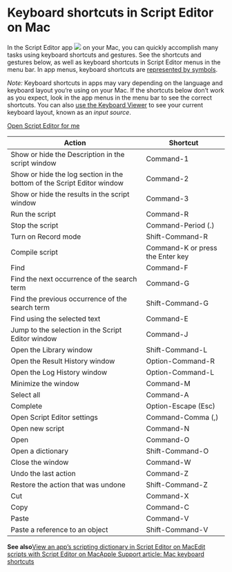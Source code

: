 # Keyboard shortcuts in Script Editor on Mac

In the Script Editor app ![](https://help.apple.com/assets/67DB7E842551EA97CB00BED5/67DB7E8502C5F38AAF0D7DC6/en_US/2d1774dafc25e40f6f806216d54cdf01.png) on your Mac, you can quickly accomplish many tasks using keyboard shortcuts and gestures. See the shortcuts and gestures below, as well as keyboard shortcuts in Script Editor menus in the menu bar. In app menus, keyboard shortcuts are [represented by symbols](https://support.apple.com/guide/mac-help/cpmh0011).

*Note:* Keyboard shortcuts in apps may vary depending on the language and keyboard layout you’re using on your Mac. If the shortcuts below don’t work as you expect, look in the app menus in the menu bar to see the correct shortcuts. You can also [use the Keyboard Viewer](https://support.apple.com/guide/mac-help/mchlp1015) to see your current keyboard layout, known as an *input source*.

[Open Script Editor for me](https://support.apple.com/guide/script-editor/keyboard-shortcuts-scrptedshtcut/2.11/mac/x-help-action:/openApp?bundleId=com.apple.ScriptEditor2)

| Action | Shortcut |
| --- | --- |
| Show or hide the Description in the script window | Command-1 |
| Show or hide the log section in the bottom of the Script Editor window | Command-2 |
| Show or hide the results in the script window | Command-3 |
| Run the script | Command-R |
| Stop the script | Command-Period (.) |
| Turn on Record mode | Shift-Command-R |
| Compile script | Command-K or press the Enter key |
| Find | Command-F |
| Find the next occurrence of the search term | Command-G |
| Find the previous occurrence of the search term | Shift-Command-G |
| Find using the selected text | Command-E |
| Jump to the selection in the Script Editor window | Command-J |
| Open the Library window | Shift-Command-L |
| Open the Result History window | Option-Command-R |
| Open the Log History window | Option-Command-L |
| Minimize the window | Command-M |
| Select all | Command-A |
| Complete | Option-Escape (Esc) |
| Open Script Editor settings | Command-Comma (,) |
| Open new script | Command-N |
| Open | Command-O |
| Open a dictionary | Shift-Command-O |
| Close the window | Command-W |
| Undo the last action | Command-Z |
| Restore the action that was undone | Shift-Command-Z |
| Cut | Command-X |
| Copy | Command-C |
| Paste | Command-V |
| Paste a reference to an object | Shift-Command-V |

**See also**[View an app’s scripting dictionary in Script Editor on Mac](https://support.apple.com/guide/script-editor/view-an-apps-scripting-dictionary-scpedt1126/2.11/mac/26)[Edit scripts with Script Editor on Mac](https://support.apple.com/guide/script-editor/edit-scripts-scpedt1010/2.11/mac/26)[Apple Support article: Mac keyboard shortcuts](https://support.apple.com/102650)
